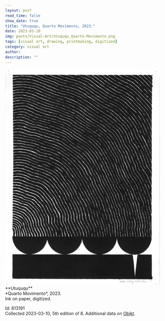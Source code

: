 ```yaml
---
layout: post
read_time: false
show_date: true
title: "Utuququ, Quarto Movimento, 2023."
date: 2023-03-10
img: posts/Visual-Art/Utuququ_Quarto-Movimento.png
tags: [visual art, drawing, printmaking, digitized]
category: visual art
author: 
description: ""
---
```


<img src='./assets/img/posts/Visual-Art/Utuququ_Quarto-Movimento.png'>

<br>
**Utuququ**
<br>*Quarto Movimento*, 2023.
<br>Ink on paper, digitized.

 <div class="page-separator"></div>

Id: 813191
<br>Collected 2023-03-10, 5th edition of 8. Additional data on [Objkt](https://objkt.com/tokens/hicetnunc/813191).
